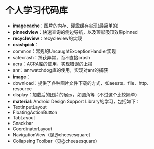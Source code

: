 # 个人学习代码库

* **imagecache**：图片的内存、硬盘缓存实现(最简单的)  
* **pinnedview**：快速查询的侧边导航，以及顶部吸顶效果pinned  
* **recycleview**：recycleview的实现  
* **crashpick**：
 * common：常规的UncaughtExceptionHandler实现
 * safecrash：捕获异常，而不直接crash
 * acra：ACRA库的使用，实现错误的上报
 * anr：anrwatchdog库的使用，实现对anr的捕获
* **image**：
 * download：提供了各种图片文件下载的方式，如aeests、file、http、resource
 * display：加载后的图片的展示，如圆角等（不过这个比较简单）
* **material**: Android Design Support Library的学习，包括如下：
 * TextInputLayout
 * FloatingActionButton
 * TabLayout
 * Snackbar
 * CoordinatorLayout
 * NavigationView（见@cheesesquare）
 * Collapsing Toolbar（见@cheesesquare）
